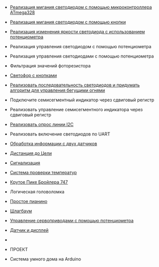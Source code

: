 - [Реализация мигания светодиодом с помощью микроконтроллера ATmega328](https://wokwi.com/projects/410753595046897665)
- [Реализация мигания светодиодом с помощью кнопки](https://wokwi.com/projects/410753954739963905)
- [Реализация изменения яркости светодиода с использованием потенциометра](https://wokwi.com/projects/410754149719542785)
- Реализация управления светодиодом с помощью потенциометра
- Реализация управления светодиодами с помощью потенциометра
- Фильтрация значений фоторезистора
- [Светофор с кнопками](https://wokwi.com/projects/409285343740049409)
- [Реализовать последовательность светодиодов и придумать алгоритм для управления бегущими огнями](https://wokwi.com/projects/408625574363911169)
- Подключите семисегментный индикатор через сдвиговый регистр
- Реализовать управление семисегментного индикатора через сдвиговый регистр
- [Реализовать опрос линии I2C](https://wokwi.com/projects/410522578887656449)
- Реализовать включение светодиодов по UART
- [Обработка информации с двух датчиков](https://wokwi.com/projects/410524312530509825)
- [Дистанция до Цели](https://wokwi.com/projects/410523685014193153)
- [Сигнализация](https://wokwi.com/projects/410526473771202561)
- [Система проверки температур](https://wokwi.com/projects/410526296515659777)
- [Крутое Пике Бройлера 747](https://wokwi.com/projects/410524587927581697)
- Логическая головоломка
- [Простое пианино](https://wokwi.com/projects/410526664559657985)
- [Шлагбаум](https://wokwi.com/projects/409893835285409793)
- [Управление сервоприводами с помощью потенциометра](https://wokwi.com/projects/410524698753719297)
- [Датчик и дисплей](https://wokwi.com/projects/410525505774783489)

- 
- ПРОЕКТ
- Система умного дома на Arduino


